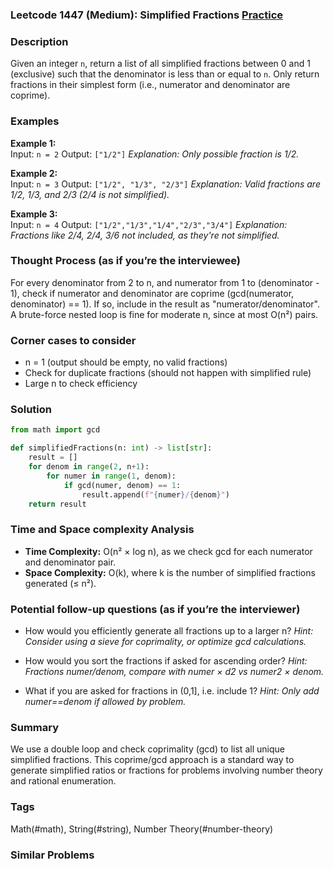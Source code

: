 ### Leetcode 1447 (Medium): Simplified Fractions [Practice](https://leetcode.com/problems/simplified-fractions)

### Description  
Given an integer `n`, return a list of all simplified fractions between 0 and 1 (exclusive) such that the denominator is less than or equal to `n`. Only return fractions in their simplest form (i.e., numerator and denominator are coprime).

### Examples  

**Example 1:**  
Input: `n = 2`
Output: `["1/2"]`
*Explanation: Only possible fraction is 1/2.*

**Example 2:**  
Input: `n = 3`
Output: `["1/2", "1/3", "2/3"]`
*Explanation: Valid fractions are 1/2, 1/3, and 2/3 (2/4 is not simplified).*  

**Example 3:**  
Input: `n = 4`
Output: `["1/2","1/3","1/4","2/3","3/4"]`
*Explanation: Fractions like 2/4, 2/4, 3/6 not included, as they're not simplified.*

### Thought Process (as if you’re the interviewee)  
For every denominator from 2 to n, and numerator from 1 to (denominator - 1), check if numerator and denominator are coprime (gcd(numerator, denominator) == 1). If so, include in the result as "numerator/denominator".
A brute-force nested loop is fine for moderate n, since at most O(n²) pairs.

### Corner cases to consider  
- n = 1 (output should be empty, no valid fractions)
- Check for duplicate fractions (should not happen with simplified rule)
- Large n to check efficiency

### Solution

```python
from math import gcd

def simplifiedFractions(n: int) -> list[str]:
    result = []
    for denom in range(2, n+1):
        for numer in range(1, denom):
            if gcd(numer, denom) == 1:
                result.append(f"{numer}/{denom}")
    return result
```

### Time and Space complexity Analysis  
- **Time Complexity:** O(n² × log n), as we check gcd for each numerator and denominator pair.
- **Space Complexity:** O(k), where k is the number of simplified fractions generated (≤ n²).

### Potential follow-up questions (as if you’re the interviewer)  
- How would you efficiently generate all fractions up to a larger n?
  *Hint: Consider using a sieve for coprimality, or optimize gcd calculations.*

- How would you sort the fractions if asked for ascending order?
  *Hint: Fractions numer/denom, compare with numer × d2 vs numer2 × denom.*

- What if you are asked for fractions in (0,1], i.e. include 1?
  *Hint: Only add numer==denom if allowed by problem.*

### Summary
We use a double loop and check coprimality (gcd) to list all unique simplified fractions. This coprime/gcd approach is a standard way to generate simplified ratios or fractions for problems involving number theory and rational enumeration.

### Tags
Math(#math), String(#string), Number Theory(#number-theory)

### Similar Problems
